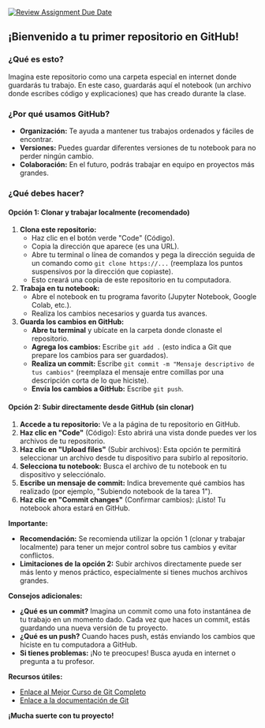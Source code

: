[![Review Assignment Due Date](https://classroom.github.com/assets/deadline-readme-button-22041afd0340ce965d47ae6ef1cefeee28c7c493a6346c4f15d667ab976d596c.svg)](https://classroom.github.com/a/b3nhykW7)
## ¡Bienvenido a tu primer repositorio en GitHub!

### ¿Qué es esto?
Imagina este repositorio como una carpeta especial en internet donde guardarás tu trabajo. En este caso, guardarás aquí el notebook (un archivo donde escribes código y explicaciones) que has creado durante la clase. 

### ¿Por qué usamos GitHub?
* **Organización:** Te ayuda a mantener tus trabajos ordenados y fáciles de encontrar.
* **Versiones:** Puedes guardar diferentes versiones de tu notebook para no perder ningún cambio.
* **Colaboración:** En el futuro, podrás trabajar en equipo en proyectos más grandes.

### ¿Qué debes hacer?

#### Opción 1: Clonar y trabajar localmente (recomendado)
1. **Clona este repositorio:**
   * Haz clic en el botón verde "Code" (Código).
   * Copia la dirección que aparece (es una URL).
   * Abre tu terminal o línea de comandos y pega la dirección seguida de un comando como `git clone https://...` (reemplaza los puntos suspensivos por la dirección que copiaste).
   * Esto creará una copia de este repositorio en tu computadora.
2. **Trabaja en tu notebook:**
   * Abre el notebook en tu programa favorito (Jupyter Notebook, Google Colab, etc.).
   * Realiza los cambios necesarios y guarda tus avances.
3. **Guarda los cambios en GitHub:**
   * **Abre tu terminal** y ubícate en la carpeta donde clonaste el repositorio.
   * **Agrega los cambios:** Escribe `git add .` (esto indica a Git que prepare los cambios para ser guardados).
   * **Realiza un commit:** Escribe `git commit -m "Mensaje descriptivo de tus cambios"` (reemplaza el mensaje entre comillas por una descripción corta de lo que hiciste).
   * **Envía los cambios a GitHub:** Escribe `git push`.

#### Opción 2: Subir directamente desde GitHub (sin clonar)
1. **Accede a tu repositorio:** Ve a la página de tu repositorio en GitHub.
2. **Haz clic en "Code"** (Código): Esto abrirá una vista donde puedes ver los archivos de tu repositorio.
3. **Haz clic en "Upload files"** (Subir archivos): Esta opción te permitirá seleccionar un archivo desde tu dispositivo para subirlo al repositorio.
4. **Selecciona tu notebook:** Busca el archivo de tu notebook en tu dispositivo y selecciónalo.
5. **Escribe un mensaje de commit:** Indica brevemente qué cambios has realizado (por ejemplo, "Subiendo notebook de la tarea 1").
6. **Haz clic en "Commit changes"** (Confirmar cambios): ¡Listo! Tu notebook ahora estará en GitHub.

**Importante:**
* **Recomendación:** Se recomienda utilizar la opción 1 (clonar y trabajar localmente) para tener un mejor control sobre tus cambios y evitar conflictos.
* **Limitaciones de la opción 2:** Subir archivos directamente puede ser más lento y menos práctico, especialmente si tienes muchos archivos grandes.

**Consejos adicionales:**
* **¿Qué es un commit?** Imagina un commit como una foto instantánea de tu trabajo en un momento dado. Cada vez que haces un commit, estás guardando una nueva versión de tu proyecto.
* **¿Qué es un push?** Cuando haces push, estás enviando los cambios que hiciste en tu computadora a GitHub.
* **Si tienes problemas:** ¡No te preocupes! Busca ayuda en internet o pregunta a tu profesor.

**Recursos útiles:**
* [Enlace al Mejor Curso de Git Completo](https://www.youtube.com/watch?v=VdGzPZ31ts8)
* [Enlace a la documentación de Git](https://docs.github.com/en/get-started)

**¡Mucha suerte con tu proyecto!**

